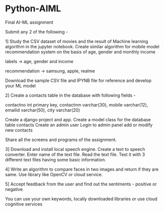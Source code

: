 # Python-AIML
Final AI-ML assignment

Submit any 2 of the following -

1] 
Study the CSV dataset of movies and the result of Machine learning algorithm in the jupyter notebook.
Create similar algorithm for mobile model recommendation system on the basis of age, gender and monthly income

labels -> age, gender and income

recommendation -> samsung, apple, realme

Download the sample CSV file and IPYNB file for reference and develop your ML model

2] 
Create a contacts table in the database with following fields -

contactno int primary key, 
contactnm varchar(30), 
mobile varchar(12), 
emailid varchar(50), 
city varchar(20)

Create a django project and app.
Create a model class for the database table contacts
Create an admin user
Login to admin panel add or modify new contacts

Share all the screens and programs of the assignment.

3] 
Download and install local speech engine.
Create a text to speech converter.
Enter name of the text file.
Read the text file.
Test it with 3 different text files having some basic information.

4] 
Write an algorithm to compare faces in two images and return if they are same. Use library like OpenCV or cloud service.

5] 
Accept feedback from the user and find out the sentiments - positive or negative

You can use your own keywords, locally downloaded libraries or use cloud cognitive services
